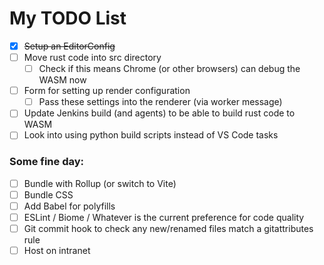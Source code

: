 # My TODO List
- [x] ~~Setup an EditorConfig~~
- [ ] Move rust code into src directory
  - [ ] Check if this means Chrome (or other browsers) can debug the WASM now
- [ ] Form for setting up render configuration
  - [ ] Pass these settings into the renderer (via worker message)
- [ ] Update Jenkins build (and agents) to be able to build rust code to WASM
- [ ] Look into using python build scripts instead of VS Code tasks

### Some fine day:
- [ ] Bundle with Rollup (or switch to Vite)
- [ ] Bundle CSS
- [ ] Add Babel for polyfills
- [ ] ESLint / Biome / Whatever is the current preference for code quality
- [ ] Git commit hook to check any new/renamed files match a gitattributes rule
- [ ] Host on intranet
